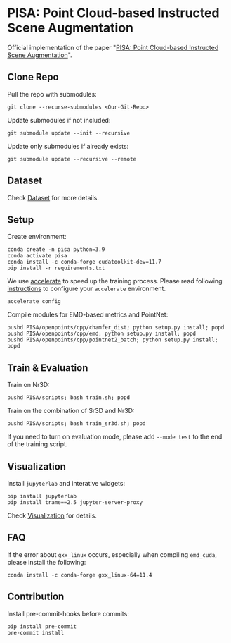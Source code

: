 # PISA: Point Cloud-based Instructed Scene Augmentation

Official implementation of the paper "[PISA: Point Cloud-based Instructed Scene Augmentation](TODO)".

## Clone Repo

Pull the repo with submodules:
```shell
git clone --recurse-submodules <Our-Git-Repo>
```

Update submodules if not included:
```shell
git submodule update --init --recursive
```

Update only submodules if already exists:
```shell
git submodule update --recursive --remote
```

## Dataset

Check [Dataset](datasets/README.md) for more details.

## Setup
Create environment:
```shell
conda create -n pisa python=3.9
conda activate pisa
conda install -c conda-forge cudatoolkit-dev=11.7
pip install -r requirements.txt
```

We use [accelerate](https://huggingface.co/docs/accelerate/index) to speed up the training process. Please read following [instructions](https://huggingface.co/docs/accelerate/basic_tutorials/install#configuring--accelerate) to configure your `accelerate` environment.
```shell
accelerate config
```

Compile modules for EMD-based metrics and PointNet:
```shell
pushd PISA/openpoints/cpp/chamfer_dist; python setup.py install; popd
pushd PISA/openpoints/cpp/emd; python setup.py install; popd
pushd PISA/openpoints/cpp/pointnet2_batch; python setup.py install; popd
```

## Train & Evaluation
Train on Nr3D:
```shell
pushd PISA/scripts; bash train.sh; popd
```

Train on the combination of Sr3D and Nr3D:
```shell
pushd PISA/scripts; bash train_sr3d.sh; popd
```

If you need to turn on evaluation mode, please add `--mode test` to the end of the training script.

## Visualization

Install `jupyterlab` and interative widgets:
```shell
pip install jupyterlab
pip install trame==2.5 jupyter-server-proxy
```

Check [Visualization](PISA/visualization/README.md) for details.

## FAQ

If the error about `gxx_linux` occurs, especially when compiling `emd_cuda`, please install the following:
```shell
conda install -c conda-forge gxx_linux-64=11.4
```

## Contribution

Install pre-commit-hooks before commits:
```shell
pip install pre-commit
pre-commit install
```